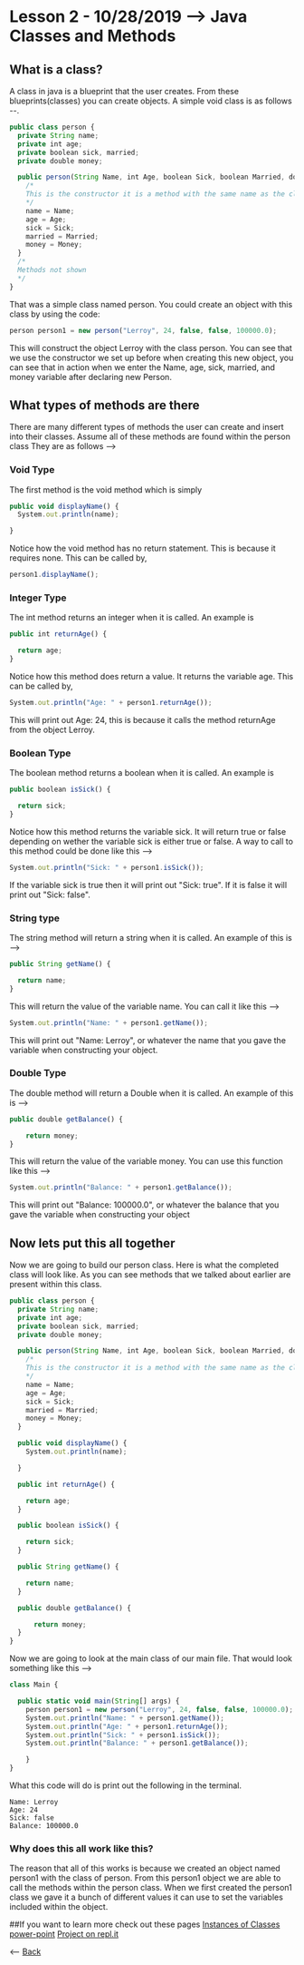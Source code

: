 # Lesson 2 - 10/28/2019 --> Java Classes and Methods
## What is a class?
A class in java is a blueprint that the user creates. From these blueprints(classes) you can create objects. A simple void class is as follows --.
```js
public class person {
  private String name;
  private int age;
  private boolean sick, married;
  private double money;

  public person(String Name, int Age, boolean Sick, boolean Married, double Money) {
    /*
    This is the constructor it is a method with the same name as the class. This tells java how you will construct your objects created from the class.
    */
    name = Name;
    age = Age;
    sick = Sick;
    married = Married;
    money = Money;
  }
  /*
  Methods not shown
  */
}

```
That was a simple class named person. You could create an object with this class by using the code:
```js
person person1 = new person("Lerroy", 24, false, false, 100000.0);
```
This will construct the object Lerroy with the class person. You can see that we use the constructor we set up before when creating this new object, you can see that in action when we enter the Name, age, sick, married, and money variable after declaring new Person.

## What types of methods are there
There are many different types of methods the user can create and insert into their classes. Assume all of these methods are found within the person class They are as follows -->

### Void Type
The first method is the void method which is simply
```js
public void displayName() {
  System.out.println(name);

}
```
Notice how the void method has no return statement. This is because it requires none. This can be called by,
```js
person1.displayName();
```

### Integer Type
The int method returns an integer when it is called. An example is
```js
public int returnAge() {

  return age;
}
```
Notice how this method does return a value. It returns the variable age. This can be called by,
```js
System.out.println("Age: " + person1.returnAge());
```
This will print out Age: 24, this is because it calls the method returnAge from the object Lerroy.

### Boolean Type
The boolean method returns a boolean when it is called. An example is
```js
public boolean isSick() {

  return sick;
}
```
Notice how this method returns the variable sick. It will return true or false depending on wether the variable sick is either true or false. A way to call to this method could be done like this -->
```js
System.out.println("Sick: " + person1.isSick());
```
If the variable sick is true then it will print out "Sick: true". If it is false it will print out "Sick: false".

### String type
The string method will return a string when it is called. An example of this is -->
```js
public String getName() {

  return name;
}
```
This will return the value of the variable name. You can call it like this -->
```js
System.out.println("Name: " + person1.getName());
```
This will print out "Name: Lerroy", or whatever the name that you gave the variable when constructing your object.

### Double Type
The double method will return a Double when it is called. An example of this is -->
```js
public double getBalance() {

    return money;
}
```
This will return the value of the variable money. You can use this function like this -->
```js
System.out.println("Balance: " + person1.getBalance());
```
This will print out "Balance: 100000.0", or whatever the balance that you gave the variable when constructing your object

## Now lets put this all together
Now we are going to build our person class. Here is what the completed class will look like. As you can see methods that we talked about earlier are present within this class.
```js
public class person {
  private String name;
  private int age;
  private boolean sick, married;
  private double money;

  public person(String Name, int Age, boolean Sick, boolean Married, double Money) {
    /*
    This is the constructor it is a method with the same name as the class. This tells java how you will construct your objects created from the class.
    */
    name = Name;
    age = Age;
    sick = Sick;
    married = Married;
    money = Money;
  }

  public void displayName() {
    System.out.println(name);

  }

  public int returnAge() {

    return age;
  }

  public boolean isSick() {

    return sick;
  }

  public String getName() {

    return name;
  }

  public double getBalance() {

      return money;
  }
}

```
Now we are going to look at the main class of our main file. That would look something like this -->
```js
class Main {

  public static void main(String[] args) {
    person person1 = new person("Lerroy", 24, false, false, 100000.0); // Notice how we used the constructor we set up earlier to construct this new object.
    System.out.println("Name: " + person1.getName());
    System.out.println("Age: " + person1.returnAge());
    System.out.println("Sick: " + person1.isSick());
    System.out.println("Balance: " + person1.getBalance());  

    }
}
```
What this code will do is print out the following in the terminal.
```
Name: Lerroy
Age: 24
Sick: false
Balance: 100000.0
```

### Why does this all work like this?
The reason that all of this works is because we created an object named person1 with the class of person. From this person1 object we are able to call the methods within the person class. When we first created the person1 class we gave it a bunch of different values it can use to set the variables included within the object.

##If you want to learn more check out these pages
[Instances of Classes power-point](https://github.com/Zxtreme03/ComputerScience/raw/master/CSA/CSA%20Powerpoints/Instances%20of%20classes.ppt)
[Project on repl.it](https://repl.it/@Zxtreme03/PersonClassDemo)


<-- [Back](https://zxtreme03.github.io/ComputerScience/lessonsPage)
